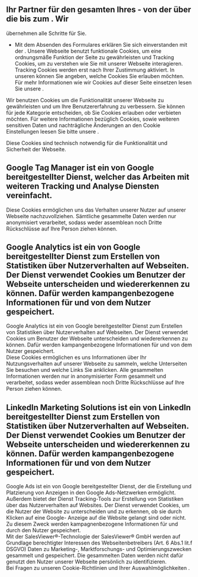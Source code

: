 ##  Ihr Partner für den gesamten Ihres - von der über die bis zum . Wir
übernehmen alle Schritte für Sie.

* Mit dem Absenden des Formulares erklären Sie sich einverstanden mit der .
Unsere Webseite benutzt funktionale Cookies, um eine ordnungsmäße Funktion der
Seite zu gewährleisten und Tracking Cookies, um zu verstehen wie Sie mit unserer
Webseite interagieren. Tracking Cookies werden erst nach Ihrer Zustimmung
aktiviert. In unseren können Sie angeben, welche Cookies Sie erlauben möchten.
Für mehr Informationen wie wir Cookies auf dieser Seite einsetzen lesen Sie
unsere .

Wir benutzen Cookies um die Funktionalität unserer Webseite zu gewährleisten und
um Ihre Benutzererfahrung zu verbessern. Sie können für jede Kategorie
entscheiden, ob Sie Cookies erlauben oder verbieten möchten. Für weitere
Informationen bezüglich Cookies, sowie weiteren sensitiven Daten und
nachträgliche Änderungen an den Cookie Einstellungen leesen Sie bitte unsere .

Diese Cookies sind technisch notwendig für die Funktionalität und Sicherheit der
Webseite.

Google Tag Manager ist ein von Google bereitgestellter Dienst, welcher das
Arbeiten mit weiteren Tracking und Analyse Diensten vereinfacht.  
---  
Diese Cookies ermöglichen uns das Verhalten unserer Nutzer auf unserer Webseite
nachzuvollziehen. Sämtliche gesammelte Daten werden nur anonymisiert
verarbeitet, sodass weder assemblean noch Dritte Rückschlüsse auf Ihre Person
ziehen können.

Google Analytics ist ein von Google bereitgestellter Dienst zum Erstellen von
Statistiken über Nutzerverhalten auf Webseiten. Der Dienst verwendet Cookies um
Benutzer der Webseite unterscheiden und wiedererkennen zu können. Dafür werden
kampangenbezogene Informationen für und von dem Nutzer gespeichert.  
---  
Google Analytics ist ein von Google bereitgestellter Dienst zum Erstellen von
Statistiken über Nutzerverhalten auf Webseiten. Der Dienst verwendet Cookies um
Benutzer der Webseite unterscheiden und wiedererkennen zu können. Dafür werden
kampangenbezogene Informationen für und von dem Nutzer gespeichert.  
Diese Cookies ermöglichen es uns Informationen über Ihr Nutzungsverhalten auf
unserer Webseite zu sammeln, welche Unterseiten Sie besuchen und welche Links
Sie anklicken. Alle gesammelten Informationen werden nur in anonymisierter Form
gesammelt und verarbeitet, sodass weder assemblean noch Dritte Rückschlüsse auf
Ihre Person ziehen können.

LinkedIn Marketing Solutions ist ein von LinkedIn bereitgestellter Dienst zum
Erstellen von Statistiken über Nutzerverhalten auf Webseiten. Der Dienst
verwendet Cookies um Benutzer der Webseite unterscheiden und wiedererkennen zu
können. Dafür werden kampangenbezogene Informationen für und von dem Nutzer
gespeichert.  
---  
Google Ads ist ein von Google bereitgestellter Dienst, der die Erstellung und
Platzierung von Anzeigen in den Google Ads-Netzwerken ermöglicht. Außerdem
bietet der Dienst Tracking-Tools zur Erstellung von Statistiken über das
Nutzerverhalten auf Websites. Der Dienst verwendet Cookies, um die Nutzer der
Website zu unterscheiden und zu erkennen, ob sie durch Klicken auf eine Google-
Anzeige auf die Website gelangt sind oder nicht. Zu diesem Zweck werden
kampagnenbezogene Informationen für und durch den Nutzer gespeichert.  
Mit der SalesViewer®-Technologie der SalesViewer® GmbH werden auf Grundlage
berechtigter Interessen des Webseitenbetreibers (Art. 6 Abs.1 lit.f DSGVO) Daten
zu Marketing-, Marktforschungs- und Optimierungszwecken gesammelt und
gespeichert. Die gesammelten Daten werden nicht dafür genutzt den Nutzer unserer
Webseite persönlich zu identifizieren.  
Bei Fragen zu unseren Cookie-Richtlinien und Ihrer Auswahlmöglichkeiten .

